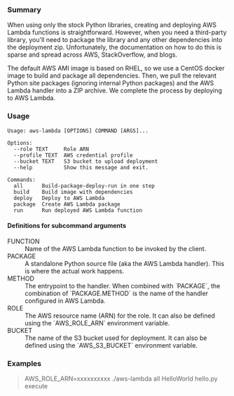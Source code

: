 ### Summary

When using only the stock Python libraries, creating and deploying AWS Lambda
functions is straightforward. However, when you need a third-party library,
you'll need to package the library and any other dependencies into the
deployment zip. Unfortunately, the documentation on how to do this is sparse
and spread across AWS, StackOverflow, and blogs.

The default AWS AMI image is based on RHEL, so we use a CentOS docker image
to build and package all dependencies. Then, we pull the relevant Python
site packages (ignoring internal Python packages) and the AWS Lambda handler
into a ZIP archive. We complete the process by deploying to AWS Lambda.

### Usage

```
Usage: aws-lambda [OPTIONS] COMMAND [ARGS]...

Options:
  --role TEXT     Role ARN
  --profile TEXT  AWS credential profile
  --bucket TEXT   S3 bucket to upload deployment
  --help          Show this message and exit.

Commands:
  all      Build-package-deploy-run in one step
  build    Build image with dependencies
  deploy   Deploy to AWS Lambda
  package  Create AWS Lambda package
  run      Run deployed AWS Lambda function
```

#### Definitions for subcommand arguments

<dl>
  <dt>FUNCTION</dt>
  <dd>Name of the AWS Lambda function to be invoked by the client.</dd>

  <dt>PACKAGE</dt>
  <dd>A standalone Python source file (aka the AWS Lambda handler). This is where the actual work happens.</dd>

  <dt>METHOD</dt>
  <dd>The entrypoint to the handler. When combined with `PACKAGE`, the combination of `PACKAGE.METHOD` is the name of the handler configured in AWS Lambda.</dd>

  <dt>ROLE</dt>
  <dd>The AWS resource name (ARN) for the role. It can also be defined using the `AWS_ROLE_ARN` environment variable.</dd>

  <dt>BUCKET</dt>
  <dd>The name of the S3 bucket used for deployment. It can also be defined using the `AWS_S3_BUCKET` environment variable.</dd>
</dl>

### Examples

  > AWS_ROLE_ARN=xxxxxxxxxx ./aws-lambda all HelloWorld hello.py execute
